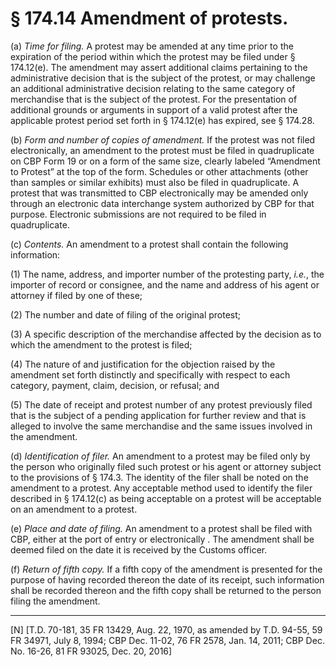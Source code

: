 # § 174.14   Amendment of protests.

(a) *Time for filing.* A protest may be amended at any time prior to the expiration of the period within which the protest may be filed under § 174.12(e). The amendment may assert additional claims pertaining to the administrative decision that is the subject of the protest, or may challenge an additional administrative decision relating to the same category of merchandise that is the subject of the protest. For the presentation of additional grounds or arguments in support of a valid protest after the applicable protest period set forth in § 174.12(e) has expired, see § 174.28.


(b) *Form and number of copies of amendment.* If the protest was not filed electronically, an amendment to the protest must be filed in quadruplicate on CBP Form 19 or on a form of the same size, clearly labeled “Amendment to Protest” at the top of the form. Schedules or other attachments (other than samples or similar exhibits) must also be filed in quadruplicate. A protest that was transmitted to CBP electronically may be amended only through an electronic data interchange system authorized by CBP for that purpose. Electronic submissions are not required to be filed in quadruplicate.


(c) *Contents.* An amendment to a protest shall contain the following information: 


(1) The name, address, and importer number of the protesting party, *i.e.*, the importer of record or consignee, and the name and address of his agent or attorney if filed by one of these; 


(2) The number and date of filing of the original protest; 


(3) A specific description of the merchandise affected by the decision as to which the amendment to the protest is filed; 


(4) The nature of and justification for the objection raised by the amendment set forth distinctly and specifically with respect to each category, payment, claim, decision, or refusal; and 


(5) The date of receipt and protest number of any protest previously filed that is the subject of a pending application for further review and that is alleged to involve the same merchandise and the same issues involved in the amendment. 


(d) *Identification of filer.* An amendment to a protest may be filed only by the person who originally filed such protest or his agent or attorney subject to the provisions of § 174.3. The identity of the filer shall be noted on the amendment to a protest. Any acceptable method used to identify the filer described in § 174.12(c) as being acceptable on a protest will be acceptable on an amendment to a protest. 


(e) *Place and date of filing.* An amendment to a protest shall be filed with CBP, either at the port of entry or electronically . The amendment shall be deemed filed on the date it is received by the Customs officer. 


(f) *Return of fifth copy.* If a fifth copy of the amendment is presented for the purpose of having recorded thereon the date of its receipt, such information shall be recorded thereon and the fifth copy shall be returned to the person filing the amendment. 



---

[N] [T.D. 70-181, 35 FR 13429, Aug. 22, 1970, as amended by T.D. 94-55, 59 FR 34971, July 8, 1994; CBP Dec. 11-02, 76 FR 2578, Jan. 14, 2011; CBP Dec. No. 16-26, 81 FR 93025, Dec. 20, 2016]




